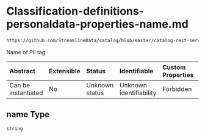 # Classification-definitions-personaldata-properties-name.md

```txt
https://github.com/StreamlineData/catalog/blob/master/catalog-rest-service/src/main/resources/json/schema/type/classification.json#/definitions/personalData/properties/name
```

Name of PII tag

| Abstract            | Extensible | Status         | Identifiable            | Custom Properties | Additional Properties | Access Restrictions | Defined In                                                                     |
| :------------------ | :--------- | :------------- | :---------------------- | :---------------- | :-------------------- | :------------------ | :----------------------------------------------------------------------------- |
| Can be instantiated | No         | Unknown status | Unknown identifiability | Forbidden         | Allowed               | none                | [classification.json*](https://github.com/StreamlineData/catalog/blob/master/catalog-rest-service/src/main/resources/json/schema/type/classification.json "open original schema") |

## name Type

`string`
